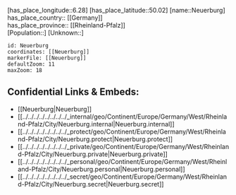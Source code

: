 ﻿---
location: [50.02,6.28] 
mapzoom: [7,12] 
mapmarker: city 
type: City
tags:
- geo/City


SpocWebEntityId: 32817
isDeleted: false
confidential: public

---
[has_place_longitude::6.28] 
[has_place_latitude::50.02] 
[name::Neuerburg] 
has_place_country:: [[Germany]]  
has_place_province:: [[Rheinland-Pfalz]]  
[Population::] 
[Unknown::] 


```leaflet
id: Neuerburg
coordinates: [[Neuerburg]] 
markerFile: [[Neuerburg]] 
defaultZoom: 11 
maxZoom: 18
```


## Confidential Links & Embeds: 
- [[Neuerburg|Neuerburg]]  
- [[../../../../../../../../_internal/geo/Continent/Europe/Germany/West/Rheinland-Pfalz/City/Neuerburg.internal|Neuerburg.internal]] 
- [[../../../../../../../../_protect/geo/Continent/Europe/Germany/West/Rheinland-Pfalz/City/Neuerburg.protect|Neuerburg.protect]] 
- [[../../../../../../../../_private/geo/Continent/Europe/Germany/West/Rheinland-Pfalz/City/Neuerburg.private|Neuerburg.private]] 
- [[../../../../../../../../_personal/geo/Continent/Europe/Germany/West/Rheinland-Pfalz/City/Neuerburg.personal|Neuerburg.personal]] 
- [[../../../../../../../../_secret/geo/Continent/Europe/Germany/West/Rheinland-Pfalz/City/Neuerburg.secret|Neuerburg.secret]] 

